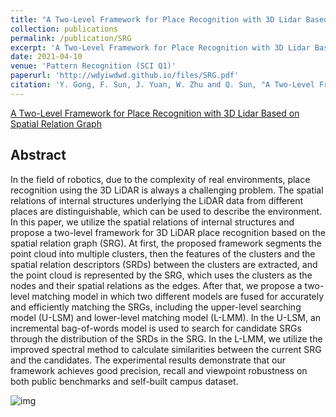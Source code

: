 ```yaml
---
title: "A Two-Level Framework for Place Recognition with 3D Lidar Based on Spatial Relation Graph"
collection: publications
permalink: /publication/SRG
excerpt: 'A Two-Level Framework for Place Recognition with 3D Lidar Based on Spatial Relation Graph'
date: 2021-04-10
venue: 'Pattern Recognition (SCI Q1)'
paperurl: 'http://wdyiwdwd.github.io/files/SRG.pdf'
citation: 'Y. Gong, F. Sun, J. Yuan, W. Zhu and Q. Sun, "A Two-Level Framework for Place Recognition with 3D Lidar Based on Spatial Relation Graph," in Pattern Recognition, vol. 120, pp. 108171, 2021.'
---
```


[A Two-Level Framework for Place Recognition with 3D Lidar Based on Spatial Relation Graph](https://www.sciencedirect.com/science/article/abs/pii/S0031320321003587)

## Abstract

In the field of robotics, due to the complexity of real environments, place recognition using the 3D LiDAR is always a challenging problem. The spatial relations of internal structures underlying the LiDAR data from different places are distinguishable, which can be used to describe the environment. In this paper, we utilize the spatial relations of internal structures and propose a two-level framework for 3D LiDAR place recognition based on the spatial relation graph (SRG). At first, the proposed framework segments the point cloud into multiple clusters, then the features of the clusters and the spatial relation descriptors (SRDs) between the clusters are extracted, and the point cloud is represented by the SRG, which uses the clusters as the nodes and their spatial relations as the edges. After that, we propose a two-level matching model in which two different models are fused for accurately and efficiently matching the SRGs, including the upper-level searching model (U-LSM) and lower-level matching model (L-LMM). In the U-LSM, an incremental bag-of-words model is used to search for candidate SRGs through the distribution of the SRDs in the SRG. In the L-LMM, we utilize the improved spectral method to calculate similarities between the current SRG and the candidates. The experimental results demonstrate that our framework achieves good precision, recall and viewpoint robustness on both public benchmarks and self-built campus dataset.

![img](http://wdyiwdwd.github.io/images/SRG.jpg)

<!-- ## Code

- [ASE-Encoder](https://github.com/wdyiwdwd/ASE-Encoder) -->